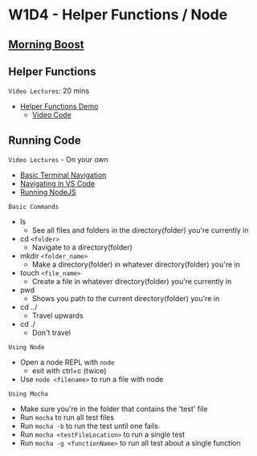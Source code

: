 # W1D4 - Helper Functions / Node

## [Morning Boost]

## Helper Functions

`Video Lectures`: 20 mins

- [Helper Functions Demo]
  - [Video Code](./code-it-out/helperFunction.js)

## Running Code

`Video Lectures` - On your own

- [Basic Terminal Navigation]
- [Navigating in VS Code]
- [Running NodeJS]

`Basic Commands`

- ls
  - See all files and folders in the directory(folder) you're currently in
- cd `<folder>`
  - Navigate to a directory(folder)
- mkdir `<folder_name>`
  - Make a directory(folder) in whatever directory(folder) you're in
- touch `<file_name>`
  - Create a file in whatever directory(folder) you're currently in
- pwd
  - Shows you path to the current directory(folder) you're in
- cd ../
  - Travel upwards
- cd ./
  - Don't travel

`Using Node`

- Open a node REPL with `node`
  - exit with ctrl+c (twice)
- Use `node <filename>` to run a file with node

`Using Mocha`

- Make sure you're in the folder that contains the 'test' file
- Run `mocha` to run all test files
- Run `mocha -b` to run the test until one fails
- Run `mocha <testFileLocation>` to run a single test
- Run `mocha -g <functionName>` to run all test about a single function

[Morning Boost]: https://open.appacademy.io/learn/js-py---aug-2021-cohort-1-online/week-1-aug-2021-cohort-1-online/thursday-morning-boost
[Helper Functions Demo]: https://open.appacademy.io/learn/js-py---aug-2021-cohort-1-online/week-1-aug-2021-cohort-1-online/helper-functions-demo
[Basic Terminal Navigation]: https://open.appacademy.io/learn/js-py---aug-2021-cohort-1-online/week-2-aug-2021-cohort-1-online/basic-terminal-navigation
[Navigating in VS Code]: https://open.appacademy.io/learn/js-py---aug-2021-cohort-1-online/week-2-aug-2021-cohort-1-online/navigating-in-vs-code
[Running NodeJS]: https://open.appacademy.io/learn/js-py---aug-2021-cohort-1-online/week-2-aug-2021-cohort-1-online/running-nodejs
